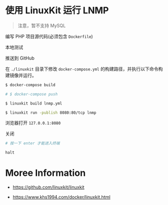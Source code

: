 # 使用 LinuxKit 运行 LNMP

>注意，暂不支持 MySQL

编写 PHP 项目源代码(必须包含 `Dockerfile`)

本地测试

推送到 GitHub

在 `./linuxkit` 目录下修改 `docker-compose.yml` 的构建路径，并执行以下命令构建镜像并运行。

```bash
$ docker-compose build

# $ docker-compose push

$ linuxkit build lnmp.yml

$ linuxkit run -publish 8080:80/tcp lnmp
```

浏览器打开 `127.0.0.1:8080`

关闭

```bash
# 按一下 enter 才能进入终端

halt
```

# Moree Information

* https://github.com/linuxkit/linuxkit

* https://www.khs1994.com/docker/linuxkit.html
